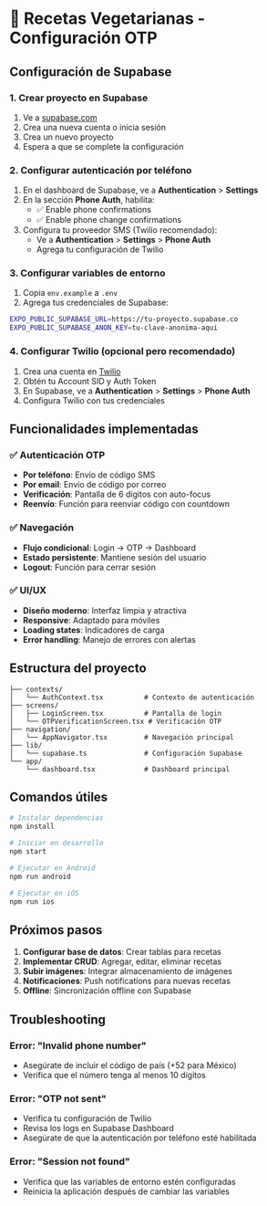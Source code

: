 # 🍃 Recetas Vegetarianas - Configuración OTP

## Configuración de Supabase

### 1. Crear proyecto en Supabase
1. Ve a [supabase.com](https://supabase.com)
2. Crea una nueva cuenta o inicia sesión
3. Crea un nuevo proyecto
4. Espera a que se complete la configuración

### 2. Configurar autenticación por teléfono
1. En el dashboard de Supabase, ve a **Authentication** > **Settings**
2. En la sección **Phone Auth**, habilita:
   - ✅ Enable phone confirmations
   - ✅ Enable phone change confirmations
3. Configura tu proveedor SMS (Twilio recomendado):
   - Ve a **Authentication** > **Settings** > **Phone Auth**
   - Agrega tu configuración de Twilio

### 3. Configurar variables de entorno
1. Copia `env.example` a `.env`
2. Agrega tus credenciales de Supabase:
```bash
EXPO_PUBLIC_SUPABASE_URL=https://tu-proyecto.supabase.co
EXPO_PUBLIC_SUPABASE_ANON_KEY=tu-clave-anonima-aqui
```

### 4. Configurar Twilio (opcional pero recomendado)
1. Crea una cuenta en [Twilio](https://twilio.com)
2. Obtén tu Account SID y Auth Token
3. En Supabase, ve a **Authentication** > **Settings** > **Phone Auth**
4. Configura Twilio con tus credenciales

## Funcionalidades implementadas

### ✅ Autenticación OTP
- **Por teléfono**: Envío de código SMS
- **Por email**: Envío de código por correo
- **Verificación**: Pantalla de 6 dígitos con auto-focus
- **Reenvío**: Función para reenviar código con countdown

### ✅ Navegación
- **Flujo condicional**: Login → OTP → Dashboard
- **Estado persistente**: Mantiene sesión del usuario
- **Logout**: Función para cerrar sesión

### ✅ UI/UX
- **Diseño moderno**: Interfaz limpia y atractiva
- **Responsive**: Adaptado para móviles
- **Loading states**: Indicadores de carga
- **Error handling**: Manejo de errores con alertas

## Estructura del proyecto

```
├── contexts/
│   └── AuthContext.tsx          # Contexto de autenticación
├── screens/
│   ├── LoginScreen.tsx          # Pantalla de login
│   └── OTPVerificationScreen.tsx # Verificación OTP
├── navigation/
│   └── AppNavigator.tsx         # Navegación principal
├── lib/
│   └── supabase.ts              # Configuración Supabase
└── app/
    └── dashboard.tsx            # Dashboard principal
```

## Comandos útiles

```bash
# Instalar dependencias
npm install

# Iniciar en desarrollo
npm start

# Ejecutar en Android
npm run android

# Ejecutar en iOS
npm run ios
```

## Próximos pasos

1. **Configurar base de datos**: Crear tablas para recetas
2. **Implementar CRUD**: Agregar, editar, eliminar recetas
3. **Subir imágenes**: Integrar almacenamiento de imágenes
4. **Notificaciones**: Push notifications para nuevas recetas
5. **Offline**: Sincronización offline con Supabase

## Troubleshooting

### Error: "Invalid phone number"
- Asegúrate de incluir el código de país (+52 para México)
- Verifica que el número tenga al menos 10 dígitos

### Error: "OTP not sent"
- Verifica tu configuración de Twilio
- Revisa los logs en Supabase Dashboard
- Asegúrate de que la autenticación por teléfono esté habilitada

### Error: "Session not found"
- Verifica que las variables de entorno estén configuradas
- Reinicia la aplicación después de cambiar las variables

